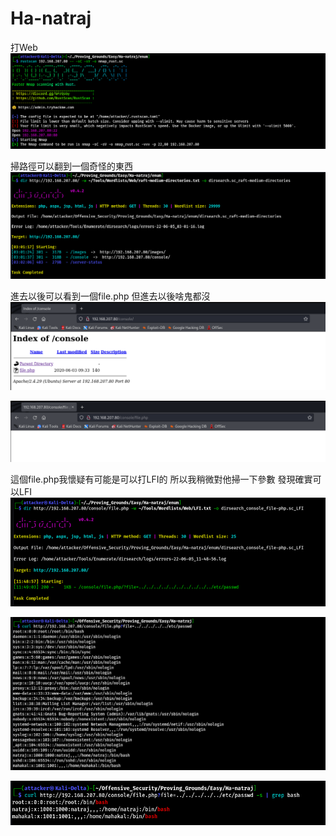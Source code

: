 # Ha-natraj

打Web
![](images/E7litU3.png)

掃路徑可以翻到一個奇怪的東西
![](images/ur4uiB7.png)

進去以後可以看到一個file.php 但進去以後啥鬼都沒 
![](images/iGfoPd2.png)

![](images/1E3QbWw.png)

這個file.php我懷疑有可能是可以打LFI的 所以我稍微對他掃一下參數 發現確實可以LFI
![](images/KoeJboB.png)

![](images/W2kOXwC.png)

![](images/vyKxO3O.png)